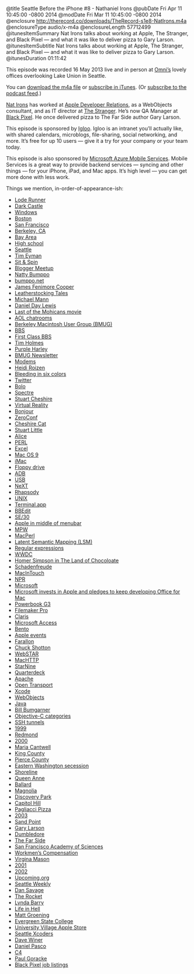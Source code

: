 @title Seattle Before the iPhone #8 - Nathaniel Irons
@pubDate Fri Apr 11 10:45:00 -0800 2014
@modDate Fri Mar 11 10:45:00 -0800 2014
@enclosure http://therecord.co/downloads/TheRecord-s1e8-NatIrons.m4a
@enclosureType audio/x-m4a
@enclosureLength 57712499
@itunesItemSummary Nat Irons talks about working at Apple, The Stranger, and Black Pixel — and what it was like to deliver pizza to Gary Larson.
@itunesItemSubtitle Nat Irons talks about working at Apple, The Stranger, and Black Pixel — and what it was like to deliver pizza to Gary Larson.
@itunesDuration 01:11:42

This episode was recorded 16 May 2013 live and in person at [Omni’s](http://www.omnigroup.com/) lovely offices overlooking Lake Union in Seattle.

You can <a href="http://therecord.co/downloads/TheRecord-s1e8-NatIrons.m4a">download the m4a file</a> or <a href="https://itunes.apple.com/us/podcast/the-record/id791861057">subscribe in iTunes</a>. (Or <a href="http://therecord.co/xml/rss.xml">subscribe to the podcast feed</a>.)

<a href="https://twitter.com/irons">Nat Irons</a> has worked at <a href="https://developer.apple.com/contact/">Apple Developer Relations</a>, as a WebObjects consultant, and as IT director at <a href="http://www.thestranger.com">The Stranger</a>. He’s now QA Manager at <a href="http://blackpixel.com">Black Pixel</a>. He once delivered pizza to The Far Side author Gary Larson.

<p class="sponsor">This episode is sponsored by <a href="http://igloosoftware.com/therecord">Igloo</a>. Igloo is an intranet you’ll actually like, with shared calendars, microblogs, file-sharing, social networking, and more. It’s free for up 10 users — give it a try for your company or your team today.</p>

<p class="sponsor">This episode is also sponsored by <a href=" http://azure.microsoft.com/en-us/develop/mobile/ios/?WT.mc_id=azurebg_us_pmm_mirluna_therecord">Microsoft Azure Mobile Services</a>. Mobile Services is a great way to provide backend services — syncing and other things — for your iPhone, iPad, and Mac apps. It’s high level — you can get more done with less work.</p>

Things we mention, in-order-of-appearance-ish:

<ul>
<li><a href="http://www.loderunnerclassic.com">Lode Runner</a></li>
<li><a href="https://www.youtube.com/watch?v=KCkbp4wurW0">Dark Castle</a></li>
<li><a href="http://windows.microsoft.com">Windows</a></li>
<li><a href="http://www.cityofboston.gov">Boston</a></li>
<li><a href="http://sfgov.org">San Francisco</a></li>
<li><a href="http://www.ci.berkeley.ca.us">Berkeley, CA</a></li>
<li><a href="http://en.wikipedia.org/wiki/San_Francisco_Bay_Area">Bay Area</a></li>
<li><a href="https://www.youtube.com/watch?v=FKov1lmq_OU">High school</a></li>
<li><a href="http://www.seattle.gov">Seattle</a></li>
<li><a href="http://en.wikipedia.org/wiki/Tim_Eyman">Tim Eyman</a></li>
<li><a href="http://community.seattletimes.nwsource.com/archive/?date=19940114&slug=1889548">Sit & Spin</a></li>
<li><a href="http://www.meetup.com/blog-1/">Blogger Meetup</a></li>
<li><a href="http://en.wikipedia.org/wiki/Natty_Bumppo">Natty Bumppo</a></li>
<li><a href="http://blog.bumppo.net">bumppo.net</a></li>
<li><a href="http://external.oneonta.edu/cooper/">James Fenimore Cooper</a></li>
<li><a href="http://en.wikipedia.org/wiki/Leatherstocking_Tales">Leatherstocking Tales</a></li>
<li><a href="http://www.imdb.com/name/nm0000520/">Michael Mann</a></li>
<li><a href="http://www.imdb.com/name/nm0000358/">Daniel Day Lewis</a></li>
<li><a href="http://www.rogerebert.com/reviews/the-last-of-the-mohicans-1992">Last of the Mohicans movie</a></li>
<li><a href="http://help.aol.com/help/microsites/microsite.do?cmd=displayKC&docType=kc&externalId=220781">AOL chatrooms</a></li>
<li><a href="http://en.wikipedia.org/wiki/Berkeley_Macintosh_Users_Group">Berkeley Macintosh User Group (BMUG)</a></li>
<li><a href="http://en.wikipedia.org/wiki/Bulletin_board_system">BBS</a></li>
<li><a href="http://www.firstclass.com">First Class BBS</a></li>
<li><a href="https://twitter.com/tpoholmes">Tim Holmes</a></li>
<li><a href="https://www.google.com/search?q=purple+harley&client=safari&rls=en&tbm=isch&tbo=u&source=univ&sa=X&ei=Ue9FU4eDJ6fXyAH-54B4&ved=0CDkQsAQ&biw=1270&bih=1269">Purple Harley</a></li>
<li><a href="http://www.amazon.com/The-Bmug-Newsletter-Spring-1997/dp/0201688891">BMUG Newsletter</a></li>
<li><a href="http://computer.howstuffworks.com/modem.htm">Modems</a></li>
<li><a href="http://www.heidiroizen.com">Heidi Roizen</a></li>
<li><a href="http://technorati.com/technology/article/steve-jobs-on-what-it-means/">Bleeding in six colors</a></li>
<li><a href="https://twitter.com">Twitter</a></li>
<li><a href="http://en.wikipedia.org/wiki/Bolo_(1987_video_game)">Bolo</a></li>
<li><a href="http://www.moddb.com/groups/video-game-art-realm/videos/spectre-vr-apple-macintosh-tank-game-fine-one">Spectre</a></li>
<li><a href="http://stuartcheshire.org">Stuart Cheshire</a></li>
<li><a href="http://en.wikipedia.org/wiki/Virtual_reality">Virtual Reality</a></li>
<li><a href="https://developer.apple.com/bonjour/">Bonjour</a></li>
<li><a href="http://www.zeroconf.org">ZeroConf</a></li>
<li><a href="http://en.wikipedia.org/wiki/Cheshire_Cat">Cheshire Cat</a></li>
<li><a href="http://en.wikipedia.org/wiki/Stuart_Little">Stuart Little</a></li>
<li><a href="https://www.youtube.com/watch?v=2PlP95WoCBw">Alice</a></li>
<li><a href="http://www.perl.org">PERL</a></li>
<li><a href="http://office.microsoft.com/en-us/excel/">Excel</a></li>
<li><a href="http://www.macos9lives.com">Mac OS 9</a></li>
<li><a href="https://www.google.com/search?q=imac+bondi+blue&client=safari&rls=en&tbm=isch&tbo=u&source=univ&sa=X&ei=p_FFU7XiF4Op2QXR2YGADA&ved=0CCgQsAQ&biw=1270&bih=1269">iMac</a></li>
<li><a href="http://en.wikipedia.org/wiki/Floppy_disk">Floppy drive</a></li>
<li><a href="http://en.wikipedia.org/wiki/Apple_Desktop_Bus">ADB</a></li>
<li><a href="http://computer.howstuffworks.com/usb.htm">USB</a></li>
<li><a href="http://en.wikipedia.org/wiki/NeXT">NeXT</a></li>
<li><a href="http://en.wikipedia.org/wiki/Rhapsody_(operating_system)">Rhapsody</a></li>
<li><a href="http://www.unix.org">UNIX</a></li>
<li><a href="http://en.wikipedia.org/wiki/Terminal_(OS_X)">Terminal.app</a></li>
<li><a href="http://www.barebones.com/products/bbedit/">BBEdit</a></li>
<li><a href="http://apple-history.com/se30">SE/30</a></li>
<li><a href="http://www.guidebookgallery.org/screenshots/macosxdp3">Apple in middle of menubar</a></li>
<li><a href="http://en.wikipedia.org/wiki/Macintosh_Programmer's_Workshop">MPW</a></li>
<li><a href="http://c2.com/cgi/wiki?MacPerl">MacPerl</a></li>
<li><a href="https://developer.apple.com/library/mac/documentation/TextFonts/Reference/LatentSemanticMapping/_index.html">Latent Semantic Mapping (LSM)</a></li>
<li><a href="http://en.wikipedia.org/wiki/Regular_expression">Regular expressions</a></li>
<li><a href="https://developer.apple.com/wwdc/">WWDC</a></li>
<li><a href="http://www.hulu.com/watch/33844">Homer Simpson in The Land of Chocoloate</a></li>
<li><a href="http://en.wikipedia.org/wiki/Schadenfreude">Schadenfreude</a></li>
<li><a href="http://www.macintouch.com">MacInTouch</a></li>
<li><a href="http://www.npr.org">NPR</a></li>
<li><a href="http://microsoft.com">Microsoft</a></li>
<li><a href="http://news.cnet.com/2100-1001-202143.html">Microsoft invests in Apple and pledges to keep developing Office for Mac</a></li>
<li><a href="http://apple-history.com/pg3s">Powerbook G3</a></li>
<li><a href="http://www.filemaker.com">Filemaker Pro</a></li>
<li><a href="http://en.wikipedia.org/wiki/Claris">Claris</a></li>
<li><a href="http://office.microsoft.com/en-us/access/">Microsoft Access</a></li>
<li><a href="http://info.filemaker.com/Bento_Statement.html">Bento</a></li>
<li><a href="http://en.wikipedia.org/wiki/Apple_events">Apple events</a></li>
<li><a href="http://moto.arrisi.com">Farallon</a></li>
<li><a href="https://twitter.com/cshotton">Chuck Shotton</a></li>
<li><a href="http://en.wikipedia.org/wiki/Kerio_WebSTAR">WebSTAR</a></li>
<li><a href="http://en.wikipedia.org/wiki/MacHTTP">MacHTTP</a></li>
<li><a href="http://www.networkcomputing.com/1014/1014sp5.html">StarNine</a></li>
<li><a href="http://news.cnet.com/Quarterdeck-to-beef-up-Webstar/2100-1023_3-211781.html">Quarterdeck</a></li>
<li><a href="http://httpd.apache.org">Apache</a></li>
<li><a href="http://en.wikipedia.org/wiki/Open_Transport">Open Transport</a></li>
<li><a href="https://itunes.apple.com/us/app/xcode/id497799835?mt=12">Xcode</a></li>
<li><a href="http://en.wikipedia.org/wiki/WebObjects">WebObjects</a></li>
<li><a href="http://www.java.com/en/">Java</a></li>
<li><a href="http://www.friday.com/bbum/">Bill Bumgarner</a></li>
<li><a href="https://developer.apple.com/library/ios/documentation/Cocoa/Conceptual/ProgrammingWithObjectiveC/CustomizingExistingClasses/CustomizingExistingClasses.html">Objective-C categories</a></li>
<li><a href="http://en.wikipedia.org/wiki/Tunneling_protocol">SSH tunnels</a></li>
<li><a href="http://en.wikipedia.org/wiki/1999">1999</a></li>
<li><a href="https://www.redmond.gov">Redmond</a></li>
<li><a href="http://en.wikipedia.org/wiki/2000">2000</a></li>
<li><a href="http://www.cantwell.senate.gov/">Maria Cantwell</a></li>
<li><a href="http://www.kingcounty.gov">King County</a></li>
<li><a href="http://www.co.pierce.wa.us">Pierce County</a></li>
<li><a href="http://en.wikipedia.org/wiki/List_of_U.S._state_partition_proposals#Washington">Eastern Washington secession</a></li>
<li><a href="http://www.cityofshoreline.com">Shoreline</a></li>
<li><a href="http://en.wikipedia.org/wiki/Queen_Anne,_Seattle">Queen Anne</a></li>
<li><a href="http://www.myballard.com">Ballard</a></li>
<li><a href="http://en.wikipedia.org/wiki/Magnolia,_Seattle">Magnolia</a></li>
<li><a href="http://www.seattle.gov/tour/discov.htm">Discovery Park</a></li>
<li><a href="http://en.wikipedia.org/wiki/Capitol_Hill_(Seattle)">Capitol Hill</a></li>
<li><a href="http://www.pagliacci.com">Pagliacci Pizza</a></li>
<li><a href="http://en.wikipedia.org/wiki/2003">2003</a></li>
<li><a href="http://en.wikipedia.org/wiki/Sand_Point,_Seattle">Sand Point</a></li>
<li><a href="http://en.wikipedia.org/wiki/Gary_Larson">Gary Larson</a></li>
<li><a href="http://harrypotter.wikia.com/wiki/Albus_Dumbledore">Dumbledore</a></li>
<li><a href="http://www.thefarside.com">The Far Side</a></li>
<li><a href="http://www.yelp.com/biz/california-academy-of-sciences-san-francisco">San Francisco Academy of Sciences</a></li>
<li><a href="http://en.wikipedia.org/wiki/Workers'_compensation">Workmen’s Compensation</a></li>
<li><a href="https://www.virginiamason.org">Virgina Mason</a></li>
<li><a href="http://en.wikipedia.org/wiki/2001">2001</a></li>
<li><a href="http://en.wikipedia.org/wiki/2002">2002</a></li>
<li><a href="http://waxy.org/2013/04/the_death_of_upcomingorg/">Upcoming.org</a></li>
<li><a href="http://www.seattleweekly.com">Seattle Weekly</a></li>
<li><a href="http://www.thestranger.com/seattle/dan-savage/Author?oid=259">Dan Savage</a></li>
<li><a href="http://www.robertnewman.com/merry-xmas-and-happy-new-year-from-seattles-the-rocket-magazine/">The Rocket</a></li>
<li><a href="http://therumpus.net/2012/04/the-rumpus-interview-with-lynda-barry/">Lynda Barry</a></li>
<li><a href="http://www.buzzfeed.com/summeranne/13-of-the-best-life-in-hell-comics-by-matt-groen">Life in Hell</a></li>
<li><a href="http://en.wikipedia.org/wiki/Matt_Groening">Matt Groening</a></li>
<li><a href="http://www.evergreen.edu">Evergreen State College</a></li>
<li><a href="https://www.apple.com/retail/universityvillage/">University Village Apple Store</a></li>
<li><a href="http://seattlexcoders.org">Seattle Xcoders</a></li>
<li><a href="http://scripting.com">Dave Winer</a></li>
<li><a href="https://twitter.com/dlpasco">Daniel Pasco</a></li>
<li><a href="http://en.wikipedia.org/wiki/C4_(conference)">C4</a></li>
<li><a href="http://therecord.co/2014/02/28/paul_goracke">Paul Goracke</a></li>
<li><a href="http://blackpixel.com/careers.html">Black Pixel job listings</a></li>
</ul>